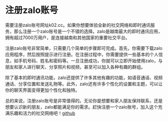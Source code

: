 # 注册zalo账号

需要注册zalo账号网址k02.cc。如果你想要体验全新的社交网络和即时通讯服务，那么注册一个zalo账号是一个不错的选择。zalo是越南最大的即时通讯应用，拥有超过7000万用户，是连接越南和其他国家的重要社交平台。

注册zalo账号非常简单，只需要几个简单的步骤即可完成。首先，你需要下载zalo应用程序，然后按照提示进行注册。在注册过程中，你需要提供一些基本的个人信息，如手机号码、姓名和密码等。一旦注册成功，你就可以立即开始使用zalo，与朋友和家人进行聊天、分享照片和视频，甚至可以加入各种有趣的群组。

除了基本的即时通讯功能，zalo还提供了许多其他有趣的功能，如语音通话、视频通话、分享位置和发送礼物等。此外，zalo还有许多个性化的设置和主题，可以让你的聊天界面变得更加个性化和独特。

总的来说，注册zalo账号是非常值得的。无论你是想要和家人朋友保持联系，还是想要认识新的朋友，zalo都能满足你的需求。赶快注册一个zalo账号，加入这个充满乐趣和活力的社交网络吧！[github](https://github.com)